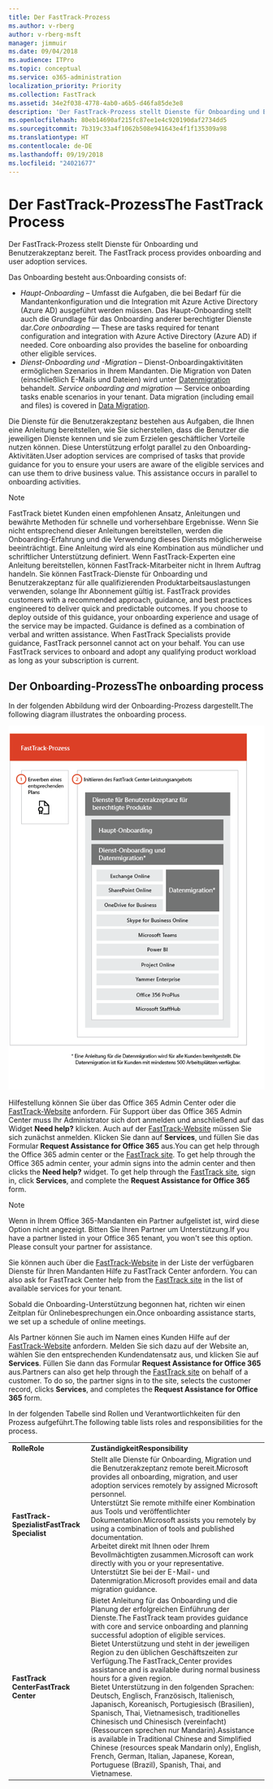 ```yaml
---
title: Der FastTrack-Prozess
ms.author: v-rberg
author: v-rberg-msft
manager: jimmuir
ms.date: 09/04/2018
ms.audience: ITPro
ms.topic: conceptual
ms.service: o365-administration
localization_priority: Priority
ms.collection: FastTrack
ms.assetid: 34e2f038-4778-4ab0-a6b5-d46fa85de3e8
description: 'Der FastTrack-Prozess stellt Dienste für Onboarding und Benutzerakzeptanz bereit. '
ms.openlocfilehash: 80eb14690af215fc87ee1e4c920190daf2734dd5
ms.sourcegitcommit: 7b319c33a4f1062b508e941643e4f1f135309a98
ms.translationtype: HT
ms.contentlocale: de-DE
ms.lasthandoff: 09/19/2018
ms.locfileid: "24021677"
---
```

# <a name="the-fasttrack-process"></a><span data-ttu-id="63107-103">Der FastTrack-Prozess</span><span class="sxs-lookup"><span data-stu-id="63107-103">The FastTrack Process</span></span>

<span data-ttu-id="63107-104">Der FastTrack-Prozess stellt Dienste für Onboarding und Benutzerakzeptanz bereit. </span><span class="sxs-lookup"><span data-stu-id="63107-104">The FastTrack process provides onboarding and user adoption services.</span></span> 
  
<span data-ttu-id="63107-105">Das Onboarding besteht aus:</span><span class="sxs-lookup"><span data-stu-id="63107-105">Onboarding consists of:</span></span>
  
- <span data-ttu-id="63107-p101">*Haupt-Onboarding* – Umfasst die Aufgaben, die bei Bedarf für die Mandantenkonfiguration und die Integration mit Azure Active Directory (Azure AD) ausgeführt werden müssen. Das Haupt-Onboarding stellt auch die Grundlage für das Onboarding anderer berechtigter Dienste dar.</span><span class="sxs-lookup"><span data-stu-id="63107-p101">*Core onboarding* — These are tasks required for tenant configuration and integration with Azure Active Directory (Azure AD) if needed. Core onboarding also provides the baseline for onboarding other eligible services.</span></span> 
- <span data-ttu-id="63107-p102">*Dienst-Onboarding und -Migration* – Dienst-Onboardingaktivitäten ermöglichen Szenarios in Ihrem Mandanten. Die Migration von Daten (einschließlich E-Mails und Dateien) wird unter [Datenmigration](data-migration.md) behandelt. </span><span class="sxs-lookup"><span data-stu-id="63107-p102">*Service onboarding and migration* — Service onboarding tasks enable scenarios in your tenant. Data migration (including email and files) is covered in [Data Migration](data-migration.md).</span></span> 
    
<span data-ttu-id="63107-p103">Die Dienste für die Benutzerakzeptanz bestehen aus Aufgaben, die Ihnen eine Anleitung bereitstellen, wie Sie sicherstellen, dass die Benutzer die jeweiligen Dienste kennen und sie zum Erzielen geschäftlicher Vorteile nutzen können. Diese Unterstützung erfolgt parallel zu den Onboarding-Aktivitäten.</span><span class="sxs-lookup"><span data-stu-id="63107-p103">User adoption services are comprised of tasks that provide guidance for you to ensure your users are aware of the eligible services and can use them to drive business value. This assistance occurs in parallel to onboarding activities.</span></span>
  
> [!NOTE]
> <span data-ttu-id="63107-p104">FastTrack bietet Kunden einen empfohlenen Ansatz, Anleitungen und bewährte Methoden für schnelle und vorhersehbare Ergebnisse. Wenn Sie nicht entsprechend dieser Anleitungen bereitstellen, werden die Onboarding-Erfahrung und die Verwendung dieses Diensts möglicherweise beeinträchtigt. Eine Anleitung wird als eine Kombination aus mündlicher und schriftlicher Unterstützung definiert. Wenn FastTrack-Experten eine Anleitung bereitstellen, können FastTrack-Mitarbeiter nicht in Ihrem Auftrag handeln. Sie können FastTrack-Dienste für Onboarding und Benutzerakzeptanz für alle qualifizierenden Produktarbeitsauslastungen verwenden, solange Ihr Abonnement gültig ist. </span><span class="sxs-lookup"><span data-stu-id="63107-p104">FastTrack provides customers with a recommended approach, guidance, and best practices engineered to deliver quick and predictable outcomes. If you choose to deploy outside of this guidance, your onboarding experience and usage of the service may be impacted. Guidance is defined as a combination of verbal and written assistance. When FastTrack Specialists provide guidance, FastTrack personnel cannot act on your behalf. You can use FastTrack services to onboard and adopt any qualifying product workload as long as your subscription is current.</span></span> 
  
## <a name="the-onboarding-process"></a><span data-ttu-id="63107-117">Der Onboarding-Prozess</span><span class="sxs-lookup"><span data-stu-id="63107-117">The onboarding process</span></span>

<span data-ttu-id="63107-118">In der folgenden Abbildung wird der Onboarding-Prozess dargestellt.</span><span class="sxs-lookup"><span data-stu-id="63107-118">The following diagram illustrates the onboarding process.</span></span>
  
![Zeitrahmen für die Nutzung des Onboarding-Angebots](media/O365-Onboarding-Timeline.png)
  
<span data-ttu-id="63107-p105">Hilfestellung können Sie über das Office 365 Admin Center oder die [FastTrack-Website](https://go.microsoft.com/fwlink/?linkid=780698) anfordern. Für Support über das Office 365 Admin Center muss Ihr Administrator sich dort anmelden und anschließend auf das Widget **Need help?** klicken. Auch auf der [FastTrack-Website](https://go.microsoft.com/fwlink/?linkid=780698) müssen Sie sich zunächst anmelden. Klicken Sie dann auf **Services**, und füllen Sie das Formular **Request Assistance for Office 365** aus.</span><span class="sxs-lookup"><span data-stu-id="63107-p105">You can get help through the Office 365 admin center or the [FastTrack site](https://go.microsoft.com/fwlink/?linkid=780698). To get help through the Office 365 admin center, your admin signs into the admin center and then clicks the **Need help?** widget. To get help through the [FastTrack site](https://go.microsoft.com/fwlink/?linkid=780698), sign in, click **Services**, and complete the **Request Assistance for Office 365** form.</span></span> 
    
> [!NOTE]
>  <span data-ttu-id="63107-p106">Wenn in Ihrem Office 365-Mandanten ein Partner aufgelistet ist, wird diese Option nicht angezeigt. Bitten Sie Ihren Partner um Unterstützung.</span><span class="sxs-lookup"><span data-stu-id="63107-p106">If you have a partner listed in your Office 365 tenant, you won't see this option. Please consult your partner for assistance.</span></span> 
  
 <span data-ttu-id="63107-125">Sie können auch über die [FastTrack-Website](https://go.microsoft.com/fwlink/?linkid=780698) in der Liste der verfügbaren Dienste für Ihren Mandanten Hilfe zu FastTrack Center anfordern. </span><span class="sxs-lookup"><span data-stu-id="63107-125">You can also ask for FastTrack Center help from the [FastTrack site](https://go.microsoft.com/fwlink/?linkid=780698) in the list of available services for your tenant.</span></span> 
    
 <span data-ttu-id="63107-126">Sobald die Onboarding-Unterstützung begonnen hat, richten wir einen Zeitplan für Onlinebesprechungen ein.</span><span class="sxs-lookup"><span data-stu-id="63107-126">Once onboarding assistance starts, we set up a schedule of online meetings.</span></span>
    
<span data-ttu-id="63107-p107">Als Partner können Sie auch im Namen eines Kunden Hilfe auf der [FastTrack-Website](https://go.microsoft.com/fwlink/?linkid=780698) anfordern. Melden Sie sich dazu auf der Website an, wählen Sie den entsprechenden Kundendatensatz aus, und klicken Sie auf **Services**. Füllen Sie dann das Formular **Request Assistance for Office 365** aus.</span><span class="sxs-lookup"><span data-stu-id="63107-p107">Partners can also get help through the [FastTrack site](https://go.microsoft.com/fwlink/?linkid=780698) on behalf of a customer. To do so, the partner signs in to the site, selects the customer record, clicks **Services**, and completes the **Request Assistance for Office 365** form.</span></span> 

<span data-ttu-id="63107-129">In der folgenden Tabelle sind Rollen und Verantwortlichkeiten für den Prozess aufgeführt.</span><span class="sxs-lookup"><span data-stu-id="63107-129">The following table lists roles and responsibilities for the process.</span></span>
    
|||
|:-----|:-----|
|<span data-ttu-id="63107-130">**Rolle**</span><span class="sxs-lookup"><span data-stu-id="63107-130">**Role**</span></span> <br/> |<span data-ttu-id="63107-131">**Zuständigkeit**</span><span class="sxs-lookup"><span data-stu-id="63107-131">**Responsibility**</span></span> <br/> |
|<span data-ttu-id="63107-132">**FastTrack-Spezialist**</span><span class="sxs-lookup"><span data-stu-id="63107-132">**FastTrack Specialist**</span></span> <br/> |<span data-ttu-id="63107-133">Stellt alle Dienste für Onboarding, Migration und die Benutzerakzeptanz remote bereit.</span><span class="sxs-lookup"><span data-stu-id="63107-133">Microsoft provides all onboarding, migration, and user adoption services remotely by assigned Microsoft personnel.</span></span>  <br/> <span data-ttu-id="63107-134">Unterstützt Sie remote mithilfe einer Kombination aus Tools und veröffentlichter Dokumentation.</span><span class="sxs-lookup"><span data-stu-id="63107-134">Microsoft assists you remotely by using a combination of tools and published documentation.</span></span> <br/> <span data-ttu-id="63107-135">Arbeitet direkt mit Ihnen oder Ihrem Bevollmächtigten zusammen.</span><span class="sxs-lookup"><span data-stu-id="63107-135">Microsoft can work directly with you or your representative.</span></span> <br/> <span data-ttu-id="63107-136">Unterstützt Sie bei der E-Mail- und Datenmigration.</span><span class="sxs-lookup"><span data-stu-id="63107-136">Microsoft provides email and data migration guidance.</span></span>|
|<span data-ttu-id="63107-137">**FastTrack Center**</span><span class="sxs-lookup"><span data-stu-id="63107-137">**FastTrack Center**</span></span>  <br/> |<span data-ttu-id="63107-138">Bietet Anleitung für das Onboarding und die Planung der erfolgreichen Einführung der Dienste.</span><span class="sxs-lookup"><span data-stu-id="63107-138">The FastTrack team provides guidance with core and service onboarding and planning successful adoption of eligible services.</span></span>  <br/> <span data-ttu-id="63107-139">Bietet Unterstützung und steht in der jeweiligen Region zu den üblichen Geschäftszeiten zur Verfügung.</span><span class="sxs-lookup"><span data-stu-id="63107-139">The FastTrack_Center provides assistance and is available during normal business hours for a given region.</span></span> <br/> <span data-ttu-id="63107-140">Bietet Unterstützung in den folgenden Sprachen: Deutsch, Englisch, Französisch, Italienisch, Japanisch, Koreanisch, Portugiesisch (Brasilien), Spanisch, Thai, Vietnamesisch, traditionelles Chinesisch und Chinesisch (vereinfacht) (Ressourcen sprechen nur Mandarin).</span><span class="sxs-lookup"><span data-stu-id="63107-140">Assistance is available in Traditional Chinese and Simplified Chinese (resources speak Mandarin only), English, French, German, Italian, Japanese, Korean, Portuguese (Brazil), Spanish, Thai, and Vietnamese.</span></span>|


  

